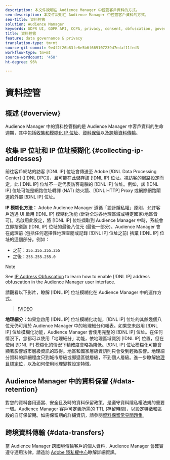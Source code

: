 ```yaml
---
description: 本文件說明在 Audience Manager 中控管客戶資料的方式。
seo-description: 本文件說明在 Audience Manager 中控管客戶資料的方式。
seo-title: 資料控管
solution: Audience Manager
keywords: GDPR UI, GDPR API, CCPA, privacy, consent, obfuscation, governance
title: 資料控管
feature: data governance & privacy
translation-type: tm+mt
source-git-commit: 9e4f2f26b83fe6e5b6f669107239d7edaf11fed3
workflow-type: tm+mt
source-wordcount: '458'
ht-degree: 96%

---
```



# 資料控管

## 概述 {#overview}

Audience Manager 中的資料控管指的是 Audience Manager 中客戶資料的生命週期，其中包括[收集和模糊化 IP 位址](data-governance.md#collecting-ip-addresses)、[資料保留](data-governance.md#data-retention)以及[跨境資料傳輸](data-governance.md#data-transfers)。

## 收集 IP 位址和 IP 位址模糊化 {#collecting-ip-addresses}

前往客戶網站的訪客 [!DNL IP] 位址會傳送至 Adobe [!DNL Data Processing Center] ([!DNL DPC])，且可能在此儲存該 [!DNL IP] 位址。視訪客的網路設定而定，此 [!DNL IP] 位址不一定代表訪客電腦的 [!DNL IP] 位址。例如，該 [!DNL IP] 位址可能是網路位址轉譯 (NAT) 防火牆、[!DNL HTTP] Proxy 或網際網路閘道的外部 [!DNL IP] 位址。

**IP 模糊化方法：** Adobe Audience Manager 遵循「設計隱私權」原則，允許客戶透過 UI 啟用 [!DNL IP] 模糊化功能 (針對全球各地理區域或特定國家/地區皆可)。若啟用此設定，將 [!DNL IP] 位址擷取到 Audience Manager 中時，系統會立即捨棄該 [!DNL IP] 位址的最後八位元 (最後一部分)。Audience Manager 會在處理前 (包括任何選擇性地理查閱或記錄 [!DNL IP] 位址之前) 捨棄 [!DNL IP] 位址的這個部分。例如：

* 之前：`255.255.255.255`
* 之後：`255.255.255.0`

>[!NOTE]
>
>See [IP Address Obfuscation](../../features/administration/ip-obfuscation.md) to learn how to enable [!DNL IP] address obfuscation in the Audience Manager user interface.

請觀看以下影片，瞭解 [!DNL IP] 位址模糊化在 Audience Manager 中的運作方式。

>[!VIDEO](https://video.tv.adobe.com/v/27218/)

**地理細分：**&#x200B;如果您啟用 [!DNL IP] 位址模糊化功能，[!DNL IP] 位址的其餘幾個八位元仍可用於 Audience Manager 中的地理細分和報表。如果您未啟用 [!DNL IP] 位址模糊化功能，Audience Manager 會使用完整的 [!DNL IP] 位址。在任何情況下，您都可以使用「地理細分」功能，依地理區域識別 [!DNL IP] 位置，但在使用 [!DNL IP] 模糊化的情況下精確度會略為降低。[!DNL IP] 位址模糊化可能會顯著影響城市層級資訊的取得。地區和國家層級資訊則只會受到輕微影響。地理細分資料的詳細程度只到城市層級或郵遞區號層級，不到個人層級。進一步瞭解[地理目標定位](../../features/traits/trait-geotarget-keys.md)，以及如何使用地理變數設定特徵。

## Audience Manager 中的資料保留 {#data-retention}

對您的資料套用適當、安全且及時的資料保留政策，是遵守資料隱私權法規的重要一環。Audience Manager 客戶可定義所需的 TTL (存留時間)，以設定特徵和區段的自訂保留期。如需保留期的詳細資訊，請參閱[資料保留常見問題集](../../faq/faq-privacy.md)。

## 跨境資料傳輸 {#data-transfers}

當 Audience Manager 跨國境傳輸客戶的個人資料，Audience Manager 會確實遵守適用法律。請造訪 [Adobe 隱私權中心](https://www.adobe.com/tw/privacy/eudatatransfers.html)瞭解詳細資訊。